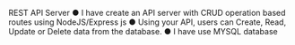 REST API Server
●  I have  create an API server with CRUD operation based routes using NodeJS/Express js 
● Using your API, users can Create, Read, Update or Delete data from the database.
● I have use MYSQL database 
